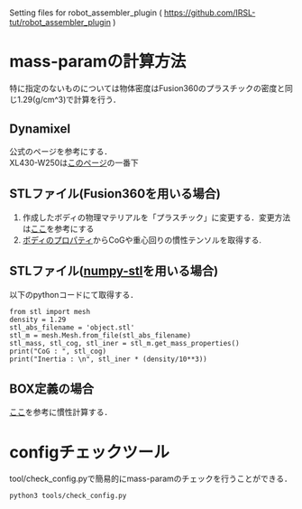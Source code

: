#

Setting files for robot_assembler_plugin ( https://github.com/IRSL-tut/robot_assembler_plugin )


# mass-paramの計算方法
特に指定のないものについては物体密度はFusion360のプラスチックの密度と同じ1.29(g/cm^3)で計算を行う．
## Dynamixel
公式のページを参考にする．  
XL430-W250は[このページ](https://emanual.robotis.com/docs/en/dxl/x/xl430-w250/)の一番下
## STLファイル(Fusion360を用いる場合)
1. 作成したボディの物理マテリアルを「プラスチック」に変更する．変更方法は[ここ](http://fusion360.blog.jp/model/modify/physical-material)を参考にする
1. [ボディのプロパティ](https://www.autodesk.co.jp/support/technical/article/caas/sfdcarticles/sfdcarticles/JPN/How-to-Find-Mass-Properties-in-Fusion-360.html)からCoGや重心回りの慣性テンソルを取得する.

## STLファイル([numpy-stl](https://github.com/WoLpH/numpy-stl/)を用いる場合)
以下のpythonコードにて取得する．
```
from stl import mesh
density = 1.29 
stl_abs_filename = 'object.stl'
stl_m = mesh.Mesh.from_file(stl_abs_filename)
stl_mass, stl_cog, stl_iner = stl_m.get_mass_properties()
print("CoG : ", stl_cog)
print("Inertia : \n", stl_iner * (density/10**3))

```
## BOX定義の場合
[ここ](https://moment-of-inertia.jp/moi/cuboid.html)を参考に慣性計算する．

# configチェックツール
tool/check_config.pyで簡易的にmass-paramのチェックを行うことができる．
```
python3 tools/check_config.py 
```